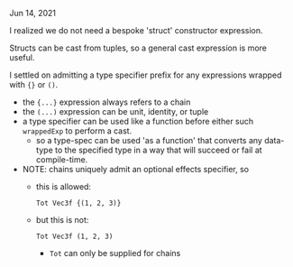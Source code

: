 Jun 14, 2021

I realized we do not need a bespoke 'struct' constructor expression.

Structs can be cast from tuples, so a general cast expression is more useful.

I settled on admitting a type specifier prefix for any expressions wrapped with `{}` or `()`. 
- the `{...}` expression always refers to a chain
- the `(...)` expression can be unit, identity, or tuple
- a type specifier can be used like a function before either such `wrappedExp` to perform a cast.
    - so a type-spec can be used 'as a function' that converts any data-type to the specified type in a way that will 
      succeed or fail at compile-time.
- NOTE: chains uniquely admit an optional effects specifier, so
  - this is allowed:
    
    ```
    Tot Vec3f {(1, 2, 3)}
    ```
    
  - but this is not:
    
    ```
    Tot Vec3f (1, 2, 3)
    ```

    - `Tot` can only be supplied for chains
    